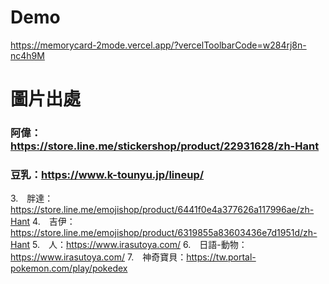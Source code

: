 Demo
===
https://memorycard-2mode.vercel.app/?vercelToolbarCode=w284rj8n-nc4h9M

圖片出處
===
### 阿偉：https://store.line.me/stickershop/product/22931628/zh-Hant
### 豆乳：https://www.k-tounyu.jp/lineup/
3.　胖達：https://store.line.me/emojishop/product/6441f0e4a377626a117996ae/zh-Hant
4.　吉伊：https://store.line.me/emojishop/product/6319855a83603436e7d1951d/zh-Hant
5.　人：https://www.irasutoya.com/
6.　日語-動物：https://www.irasutoya.com/
7.　神奇寶貝：https://tw.portal-pokemon.com/play/pokedex
